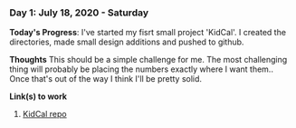 ### Day 1: July 18, 2020 - Saturday

**Today's Progress**: I've started my fisrt small project 'KidCal'. I created the directories, made small design additions and pushed to github.

**Thoughts** This should be a simple challenge for me. The most challenging thing will probably be placing the numbers exactly where I want them.. Once that's out of the way I think I'll be pretty solid.

**Link(s) to work**
1. [KidCal repo](https://github.com/antonysanders1/kidcal)
